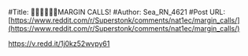 #Title: 🚨🚨🚨🚀🚀🚀MARGIN CALLS!
#Author: Sea_RN_4621
#Post URL: [https://www.reddit.com/r/Superstonk/comments/nat1ec/margin_calls/](https://www.reddit.com/r/Superstonk/comments/nat1ec/margin_calls/)


https://v.redd.it/1j0kz52wvpy61